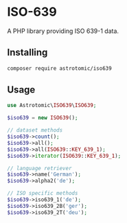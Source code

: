 # ISO-639

A PHP library providing ISO 639-1 data.

## Installing

```bash
composer require astrotomic/iso639
```

## Usage

```php
use Astrotomic\ISO639\ISO639;

$iso639 = new ISO639();

// dataset methods
$iso639->count();
$iso639->all();
$iso639->all(ISO639::KEY_639_1);
$iso639->iterator(ISO639::KEY_639_1);

// language retriever
$iso639->name('German');
$iso639->alpha2('de');

// ISO specific methods
$iso639->iso639_1('de');
$iso639->iso639_2B('ger');
$iso639->iso639_2T('deu');
```
